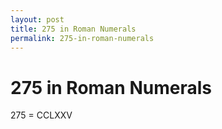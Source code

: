 ```yaml
---
layout: post
title: 275 in Roman Numerals
permalink: 275-in-roman-numerals
---
```


# 275 in Roman Numerals

275 = CCLXXV
